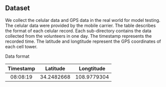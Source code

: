 ## Dataset
We collect the celular data and GPS data in the real world for model testing. The celular data were provided by the mobile carrier. The table describes the format of each celular record. Each sub-directory contains the data collected from the volunteers in one day. The timestamp represents the recorded time. The latitude and longtitude represent the GPS coordinates of each cell tower. 

 Data format

 | Timestamp | Latitude | Longtitude |
 | :-----: | :----: | :----: |
 | 08:08:19 | 34.2482668 | 108.9779304 |
